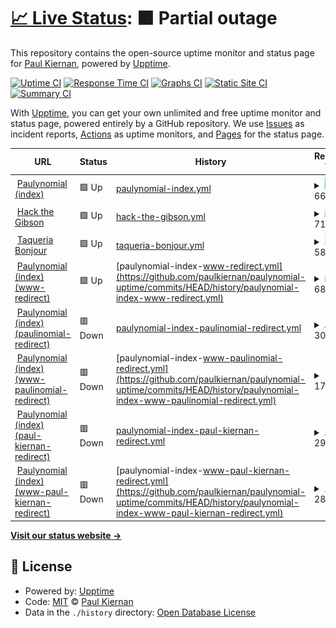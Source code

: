 # [📈 Live Status](https://paulkiernan.github.io/paulynomial-uptime): <!--live status--> **🟧 Partial outage**

This repository contains the open-source uptime monitor and status page for [Paul Kiernan](http://paulynomial.com/), powered by [Upptime](https://github.com/upptime/upptime).

[![Uptime CI](https://github.com/paulkiernan/paulynomial-uptime/workflows/Uptime%20CI/badge.svg)](https://github.com/paulkiernan/paulynomial-uptime/actions?query=workflow%3A%22Uptime+CI%22)
[![Response Time CI](https://github.com/paulkiernan/paulynomial-uptime/workflows/Response%20Time%20CI/badge.svg)](https://github.com/paulkiernan/paulynomial-uptime/actions?query=workflow%3A%22Response+Time+CI%22)
[![Graphs CI](https://github.com/paulkiernan/paulynomial-uptime/workflows/Graphs%20CI/badge.svg)](https://github.com/paulkiernan/paulynomial-uptime/actions?query=workflow%3A%22Graphs+CI%22)
[![Static Site CI](https://github.com/paulkiernan/paulynomial-uptime/workflows/Static%20Site%20CI/badge.svg)](https://github.com/paulkiernan/paulynomial-uptime/actions?query=workflow%3A%22Static+Site+CI%22)
[![Summary CI](https://github.com/paulkiernan/paulynomial-uptime/workflows/Summary%20CI/badge.svg)](https://github.com/paulkiernan/paulynomial-uptime/actions?query=workflow%3A%22Summary+CI%22)

With [Upptime](https://upptime.js.org), you can get your own unlimited and free uptime monitor and status page, powered entirely by a GitHub repository. We use [Issues](https://github.com/paulkiernan/paulynomial-uptime/issues) as incident reports, [Actions](https://github.com/paulkiernan/paulynomial-uptime/actions) as uptime monitors, and [Pages](https://paulkiernan.github.io/paulynomial-uptime) for the status page.

<!--start: status pages-->
<!-- This summary is generated by Upptime (https://github.com/upptime/upptime) -->
<!-- Do not edit this manually, your changes will be overwritten -->
<!-- prettier-ignore -->
| URL | Status | History | Response Time | Uptime |
| --- | ------ | ------- | ------------- | ------ |
| <img alt="" src="https://favicons.githubusercontent.com/paulynomial.com" height="13"> [Paulynomial (index)](https://paulynomial.com) | 🟩 Up | [paulynomial-index.yml](https://github.com/paulkiernan/paulynomial-uptime/commits/HEAD/history/paulynomial-index.yml) | <details><summary><img alt="Response time graph" src="./graphs/paulynomial-index/response-time-week.png" height="20"> 6636ms</summary><br><a href="https://paulkiernan.github.io/paulynomial-uptime/history/paulynomial-index"><img alt="Response time 2315" src="https://img.shields.io/endpoint?url=https%3A%2F%2Fraw.githubusercontent.com%2Fpaulkiernan%2Fpaulynomial-uptime%2FHEAD%2Fapi%2Fpaulynomial-index%2Fresponse-time.json"></a><br><a href="https://paulkiernan.github.io/paulynomial-uptime/history/paulynomial-index"><img alt="24-hour response time 6346" src="https://img.shields.io/endpoint?url=https%3A%2F%2Fraw.githubusercontent.com%2Fpaulkiernan%2Fpaulynomial-uptime%2FHEAD%2Fapi%2Fpaulynomial-index%2Fresponse-time-day.json"></a><br><a href="https://paulkiernan.github.io/paulynomial-uptime/history/paulynomial-index"><img alt="7-day response time 6636" src="https://img.shields.io/endpoint?url=https%3A%2F%2Fraw.githubusercontent.com%2Fpaulkiernan%2Fpaulynomial-uptime%2FHEAD%2Fapi%2Fpaulynomial-index%2Fresponse-time-week.json"></a><br><a href="https://paulkiernan.github.io/paulynomial-uptime/history/paulynomial-index"><img alt="30-day response time 5742" src="https://img.shields.io/endpoint?url=https%3A%2F%2Fraw.githubusercontent.com%2Fpaulkiernan%2Fpaulynomial-uptime%2FHEAD%2Fapi%2Fpaulynomial-index%2Fresponse-time-month.json"></a><br><a href="https://paulkiernan.github.io/paulynomial-uptime/history/paulynomial-index"><img alt="1-year response time 2315" src="https://img.shields.io/endpoint?url=https%3A%2F%2Fraw.githubusercontent.com%2Fpaulkiernan%2Fpaulynomial-uptime%2FHEAD%2Fapi%2Fpaulynomial-index%2Fresponse-time-year.json"></a></details> | <details><summary><a href="https://paulkiernan.github.io/paulynomial-uptime/history/paulynomial-index">94.60%</a></summary><a href="https://paulkiernan.github.io/paulynomial-uptime/history/paulynomial-index"><img alt="All-time uptime 82.71%" src="https://img.shields.io/endpoint?url=https%3A%2F%2Fraw.githubusercontent.com%2Fpaulkiernan%2Fpaulynomial-uptime%2FHEAD%2Fapi%2Fpaulynomial-index%2Fuptime.json"></a><br><a href="https://paulkiernan.github.io/paulynomial-uptime/history/paulynomial-index"><img alt="24-hour uptime 85.95%" src="https://img.shields.io/endpoint?url=https%3A%2F%2Fraw.githubusercontent.com%2Fpaulkiernan%2Fpaulynomial-uptime%2FHEAD%2Fapi%2Fpaulynomial-index%2Fuptime-day.json"></a><br><a href="https://paulkiernan.github.io/paulynomial-uptime/history/paulynomial-index"><img alt="7-day uptime 94.60%" src="https://img.shields.io/endpoint?url=https%3A%2F%2Fraw.githubusercontent.com%2Fpaulkiernan%2Fpaulynomial-uptime%2FHEAD%2Fapi%2Fpaulynomial-index%2Fuptime-week.json"></a><br><a href="https://paulkiernan.github.io/paulynomial-uptime/history/paulynomial-index"><img alt="30-day uptime 98.76%" src="https://img.shields.io/endpoint?url=https%3A%2F%2Fraw.githubusercontent.com%2Fpaulkiernan%2Fpaulynomial-uptime%2FHEAD%2Fapi%2Fpaulynomial-index%2Fuptime-month.json"></a><br><a href="https://paulkiernan.github.io/paulynomial-uptime/history/paulynomial-index"><img alt="1-year uptime 82.71%" src="https://img.shields.io/endpoint?url=https%3A%2F%2Fraw.githubusercontent.com%2Fpaulkiernan%2Fpaulynomial-uptime%2FHEAD%2Fapi%2Fpaulynomial-index%2Fuptime-year.json"></a></details>
| <img alt="" src="https://favicons.githubusercontent.com/gibson.paulynomial.com" height="13"> [Hack the Gibson](https://gibson.paulynomial.com) | 🟩 Up | [hack-the-gibson.yml](https://github.com/paulkiernan/paulynomial-uptime/commits/HEAD/history/hack-the-gibson.yml) | <details><summary><img alt="Response time graph" src="./graphs/hack-the-gibson/response-time-week.png" height="20"> 7108ms</summary><br><a href="https://paulkiernan.github.io/paulynomial-uptime/history/hack-the-gibson"><img alt="Response time 2284" src="https://img.shields.io/endpoint?url=https%3A%2F%2Fraw.githubusercontent.com%2Fpaulkiernan%2Fpaulynomial-uptime%2FHEAD%2Fapi%2Fhack-the-gibson%2Fresponse-time.json"></a><br><a href="https://paulkiernan.github.io/paulynomial-uptime/history/hack-the-gibson"><img alt="24-hour response time 7296" src="https://img.shields.io/endpoint?url=https%3A%2F%2Fraw.githubusercontent.com%2Fpaulkiernan%2Fpaulynomial-uptime%2FHEAD%2Fapi%2Fhack-the-gibson%2Fresponse-time-day.json"></a><br><a href="https://paulkiernan.github.io/paulynomial-uptime/history/hack-the-gibson"><img alt="7-day response time 7108" src="https://img.shields.io/endpoint?url=https%3A%2F%2Fraw.githubusercontent.com%2Fpaulkiernan%2Fpaulynomial-uptime%2FHEAD%2Fapi%2Fhack-the-gibson%2Fresponse-time-week.json"></a><br><a href="https://paulkiernan.github.io/paulynomial-uptime/history/hack-the-gibson"><img alt="30-day response time 6036" src="https://img.shields.io/endpoint?url=https%3A%2F%2Fraw.githubusercontent.com%2Fpaulkiernan%2Fpaulynomial-uptime%2FHEAD%2Fapi%2Fhack-the-gibson%2Fresponse-time-month.json"></a><br><a href="https://paulkiernan.github.io/paulynomial-uptime/history/hack-the-gibson"><img alt="1-year response time 2284" src="https://img.shields.io/endpoint?url=https%3A%2F%2Fraw.githubusercontent.com%2Fpaulkiernan%2Fpaulynomial-uptime%2FHEAD%2Fapi%2Fhack-the-gibson%2Fresponse-time-year.json"></a></details> | <details><summary><a href="https://paulkiernan.github.io/paulynomial-uptime/history/hack-the-gibson">95.99%</a></summary><a href="https://paulkiernan.github.io/paulynomial-uptime/history/hack-the-gibson"><img alt="All-time uptime 82.65%" src="https://img.shields.io/endpoint?url=https%3A%2F%2Fraw.githubusercontent.com%2Fpaulkiernan%2Fpaulynomial-uptime%2FHEAD%2Fapi%2Fhack-the-gibson%2Fuptime.json"></a><br><a href="https://paulkiernan.github.io/paulynomial-uptime/history/hack-the-gibson"><img alt="24-hour uptime 90.02%" src="https://img.shields.io/endpoint?url=https%3A%2F%2Fraw.githubusercontent.com%2Fpaulkiernan%2Fpaulynomial-uptime%2FHEAD%2Fapi%2Fhack-the-gibson%2Fuptime-day.json"></a><br><a href="https://paulkiernan.github.io/paulynomial-uptime/history/hack-the-gibson"><img alt="7-day uptime 95.99%" src="https://img.shields.io/endpoint?url=https%3A%2F%2Fraw.githubusercontent.com%2Fpaulkiernan%2Fpaulynomial-uptime%2FHEAD%2Fapi%2Fhack-the-gibson%2Fuptime-week.json"></a><br><a href="https://paulkiernan.github.io/paulynomial-uptime/history/hack-the-gibson"><img alt="30-day uptime 99.08%" src="https://img.shields.io/endpoint?url=https%3A%2F%2Fraw.githubusercontent.com%2Fpaulkiernan%2Fpaulynomial-uptime%2FHEAD%2Fapi%2Fhack-the-gibson%2Fuptime-month.json"></a><br><a href="https://paulkiernan.github.io/paulynomial-uptime/history/hack-the-gibson"><img alt="1-year uptime 82.65%" src="https://img.shields.io/endpoint?url=https%3A%2F%2Fraw.githubusercontent.com%2Fpaulkiernan%2Fpaulynomial-uptime%2FHEAD%2Fapi%2Fhack-the-gibson%2Fuptime-year.json"></a></details>
| <img alt="" src="https://favicons.githubusercontent.com/bonjour.paulynomial.com" height="13"> [Taqueria Bonjour](https://bonjour.paulynomial.com) | 🟩 Up | [taqueria-bonjour.yml](https://github.com/paulkiernan/paulynomial-uptime/commits/HEAD/history/taqueria-bonjour.yml) | <details><summary><img alt="Response time graph" src="./graphs/taqueria-bonjour/response-time-week.png" height="20"> 5854ms</summary><br><a href="https://paulkiernan.github.io/paulynomial-uptime/history/taqueria-bonjour"><img alt="Response time 2023" src="https://img.shields.io/endpoint?url=https%3A%2F%2Fraw.githubusercontent.com%2Fpaulkiernan%2Fpaulynomial-uptime%2FHEAD%2Fapi%2Ftaqueria-bonjour%2Fresponse-time.json"></a><br><a href="https://paulkiernan.github.io/paulynomial-uptime/history/taqueria-bonjour"><img alt="24-hour response time 4911" src="https://img.shields.io/endpoint?url=https%3A%2F%2Fraw.githubusercontent.com%2Fpaulkiernan%2Fpaulynomial-uptime%2FHEAD%2Fapi%2Ftaqueria-bonjour%2Fresponse-time-day.json"></a><br><a href="https://paulkiernan.github.io/paulynomial-uptime/history/taqueria-bonjour"><img alt="7-day response time 5854" src="https://img.shields.io/endpoint?url=https%3A%2F%2Fraw.githubusercontent.com%2Fpaulkiernan%2Fpaulynomial-uptime%2FHEAD%2Fapi%2Ftaqueria-bonjour%2Fresponse-time-week.json"></a><br><a href="https://paulkiernan.github.io/paulynomial-uptime/history/taqueria-bonjour"><img alt="30-day response time 5064" src="https://img.shields.io/endpoint?url=https%3A%2F%2Fraw.githubusercontent.com%2Fpaulkiernan%2Fpaulynomial-uptime%2FHEAD%2Fapi%2Ftaqueria-bonjour%2Fresponse-time-month.json"></a><br><a href="https://paulkiernan.github.io/paulynomial-uptime/history/taqueria-bonjour"><img alt="1-year response time 2023" src="https://img.shields.io/endpoint?url=https%3A%2F%2Fraw.githubusercontent.com%2Fpaulkiernan%2Fpaulynomial-uptime%2FHEAD%2Fapi%2Ftaqueria-bonjour%2Fresponse-time-year.json"></a></details> | <details><summary><a href="https://paulkiernan.github.io/paulynomial-uptime/history/taqueria-bonjour">93.37%</a></summary><a href="https://paulkiernan.github.io/paulynomial-uptime/history/taqueria-bonjour"><img alt="All-time uptime 82.56%" src="https://img.shields.io/endpoint?url=https%3A%2F%2Fraw.githubusercontent.com%2Fpaulkiernan%2Fpaulynomial-uptime%2FHEAD%2Fapi%2Ftaqueria-bonjour%2Fuptime.json"></a><br><a href="https://paulkiernan.github.io/paulynomial-uptime/history/taqueria-bonjour"><img alt="24-hour uptime 78.08%" src="https://img.shields.io/endpoint?url=https%3A%2F%2Fraw.githubusercontent.com%2Fpaulkiernan%2Fpaulynomial-uptime%2FHEAD%2Fapi%2Ftaqueria-bonjour%2Fuptime-day.json"></a><br><a href="https://paulkiernan.github.io/paulynomial-uptime/history/taqueria-bonjour"><img alt="7-day uptime 93.37%" src="https://img.shields.io/endpoint?url=https%3A%2F%2Fraw.githubusercontent.com%2Fpaulkiernan%2Fpaulynomial-uptime%2FHEAD%2Fapi%2Ftaqueria-bonjour%2Fuptime-week.json"></a><br><a href="https://paulkiernan.github.io/paulynomial-uptime/history/taqueria-bonjour"><img alt="30-day uptime 98.47%" src="https://img.shields.io/endpoint?url=https%3A%2F%2Fraw.githubusercontent.com%2Fpaulkiernan%2Fpaulynomial-uptime%2FHEAD%2Fapi%2Ftaqueria-bonjour%2Fuptime-month.json"></a><br><a href="https://paulkiernan.github.io/paulynomial-uptime/history/taqueria-bonjour"><img alt="1-year uptime 82.56%" src="https://img.shields.io/endpoint?url=https%3A%2F%2Fraw.githubusercontent.com%2Fpaulkiernan%2Fpaulynomial-uptime%2FHEAD%2Fapi%2Ftaqueria-bonjour%2Fuptime-year.json"></a></details>
| <img alt="" src="https://favicons.githubusercontent.com/www.paulynomial.com" height="13"> [Paulynomial (index) (www-redirect)](https://www.paulynomial.com) | 🟩 Up | [paulynomial-index-www-redirect.yml](https://github.com/paulkiernan/paulynomial-uptime/commits/HEAD/history/paulynomial-index-www-redirect.yml) | <details><summary><img alt="Response time graph" src="./graphs/paulynomial-index-www-redirect/response-time-week.png" height="20"> 6823ms</summary><br><a href="https://paulkiernan.github.io/paulynomial-uptime/history/paulynomial-index-www-redirect"><img alt="Response time 2193" src="https://img.shields.io/endpoint?url=https%3A%2F%2Fraw.githubusercontent.com%2Fpaulkiernan%2Fpaulynomial-uptime%2FHEAD%2Fapi%2Fpaulynomial-index-www-redirect%2Fresponse-time.json"></a><br><a href="https://paulkiernan.github.io/paulynomial-uptime/history/paulynomial-index-www-redirect"><img alt="24-hour response time 6631" src="https://img.shields.io/endpoint?url=https%3A%2F%2Fraw.githubusercontent.com%2Fpaulkiernan%2Fpaulynomial-uptime%2FHEAD%2Fapi%2Fpaulynomial-index-www-redirect%2Fresponse-time-day.json"></a><br><a href="https://paulkiernan.github.io/paulynomial-uptime/history/paulynomial-index-www-redirect"><img alt="7-day response time 6823" src="https://img.shields.io/endpoint?url=https%3A%2F%2Fraw.githubusercontent.com%2Fpaulkiernan%2Fpaulynomial-uptime%2FHEAD%2Fapi%2Fpaulynomial-index-www-redirect%2Fresponse-time-week.json"></a><br><a href="https://paulkiernan.github.io/paulynomial-uptime/history/paulynomial-index-www-redirect"><img alt="30-day response time 5804" src="https://img.shields.io/endpoint?url=https%3A%2F%2Fraw.githubusercontent.com%2Fpaulkiernan%2Fpaulynomial-uptime%2FHEAD%2Fapi%2Fpaulynomial-index-www-redirect%2Fresponse-time-month.json"></a><br><a href="https://paulkiernan.github.io/paulynomial-uptime/history/paulynomial-index-www-redirect"><img alt="1-year response time 2193" src="https://img.shields.io/endpoint?url=https%3A%2F%2Fraw.githubusercontent.com%2Fpaulkiernan%2Fpaulynomial-uptime%2FHEAD%2Fapi%2Fpaulynomial-index-www-redirect%2Fresponse-time-year.json"></a></details> | <details><summary><a href="https://paulkiernan.github.io/paulynomial-uptime/history/paulynomial-index-www-redirect">97.11%</a></summary><a href="https://paulkiernan.github.io/paulynomial-uptime/history/paulynomial-index-www-redirect"><img alt="All-time uptime 82.68%" src="https://img.shields.io/endpoint?url=https%3A%2F%2Fraw.githubusercontent.com%2Fpaulkiernan%2Fpaulynomial-uptime%2FHEAD%2Fapi%2Fpaulynomial-index-www-redirect%2Fuptime.json"></a><br><a href="https://paulkiernan.github.io/paulynomial-uptime/history/paulynomial-index-www-redirect"><img alt="24-hour uptime 94.02%" src="https://img.shields.io/endpoint?url=https%3A%2F%2Fraw.githubusercontent.com%2Fpaulkiernan%2Fpaulynomial-uptime%2FHEAD%2Fapi%2Fpaulynomial-index-www-redirect%2Fuptime-day.json"></a><br><a href="https://paulkiernan.github.io/paulynomial-uptime/history/paulynomial-index-www-redirect"><img alt="7-day uptime 97.11%" src="https://img.shields.io/endpoint?url=https%3A%2F%2Fraw.githubusercontent.com%2Fpaulkiernan%2Fpaulynomial-uptime%2FHEAD%2Fapi%2Fpaulynomial-index-www-redirect%2Fuptime-week.json"></a><br><a href="https://paulkiernan.github.io/paulynomial-uptime/history/paulynomial-index-www-redirect"><img alt="30-day uptime 99.34%" src="https://img.shields.io/endpoint?url=https%3A%2F%2Fraw.githubusercontent.com%2Fpaulkiernan%2Fpaulynomial-uptime%2FHEAD%2Fapi%2Fpaulynomial-index-www-redirect%2Fuptime-month.json"></a><br><a href="https://paulkiernan.github.io/paulynomial-uptime/history/paulynomial-index-www-redirect"><img alt="1-year uptime 82.68%" src="https://img.shields.io/endpoint?url=https%3A%2F%2Fraw.githubusercontent.com%2Fpaulkiernan%2Fpaulynomial-uptime%2FHEAD%2Fapi%2Fpaulynomial-index-www-redirect%2Fuptime-year.json"></a></details>
| <img alt="" src="https://favicons.githubusercontent.com/paulinomial.com" height="13"> [Paulynomial (index) (paulinomial-redirect)](https://paulinomial.com) | 🟥 Down | [paulynomial-index-paulinomial-redirect.yml](https://github.com/paulkiernan/paulynomial-uptime/commits/HEAD/history/paulynomial-index-paulinomial-redirect.yml) | <details><summary><img alt="Response time graph" src="./graphs/paulynomial-index-paulinomial-redirect/response-time-week.png" height="20"> 302ms</summary><br><a href="https://paulkiernan.github.io/paulynomial-uptime/history/paulynomial-index-paulinomial-redirect"><img alt="Response time 423" src="https://img.shields.io/endpoint?url=https%3A%2F%2Fraw.githubusercontent.com%2Fpaulkiernan%2Fpaulynomial-uptime%2FHEAD%2Fapi%2Fpaulynomial-index-paulinomial-redirect%2Fresponse-time.json"></a><br><a href="https://paulkiernan.github.io/paulynomial-uptime/history/paulynomial-index-paulinomial-redirect"><img alt="24-hour response time 225" src="https://img.shields.io/endpoint?url=https%3A%2F%2Fraw.githubusercontent.com%2Fpaulkiernan%2Fpaulynomial-uptime%2FHEAD%2Fapi%2Fpaulynomial-index-paulinomial-redirect%2Fresponse-time-day.json"></a><br><a href="https://paulkiernan.github.io/paulynomial-uptime/history/paulynomial-index-paulinomial-redirect"><img alt="7-day response time 302" src="https://img.shields.io/endpoint?url=https%3A%2F%2Fraw.githubusercontent.com%2Fpaulkiernan%2Fpaulynomial-uptime%2FHEAD%2Fapi%2Fpaulynomial-index-paulinomial-redirect%2Fresponse-time-week.json"></a><br><a href="https://paulkiernan.github.io/paulynomial-uptime/history/paulynomial-index-paulinomial-redirect"><img alt="30-day response time 370" src="https://img.shields.io/endpoint?url=https%3A%2F%2Fraw.githubusercontent.com%2Fpaulkiernan%2Fpaulynomial-uptime%2FHEAD%2Fapi%2Fpaulynomial-index-paulinomial-redirect%2Fresponse-time-month.json"></a><br><a href="https://paulkiernan.github.io/paulynomial-uptime/history/paulynomial-index-paulinomial-redirect"><img alt="1-year response time 423" src="https://img.shields.io/endpoint?url=https%3A%2F%2Fraw.githubusercontent.com%2Fpaulkiernan%2Fpaulynomial-uptime%2FHEAD%2Fapi%2Fpaulynomial-index-paulinomial-redirect%2Fresponse-time-year.json"></a></details> | <details><summary><a href="https://paulkiernan.github.io/paulynomial-uptime/history/paulynomial-index-paulinomial-redirect">0.00%</a></summary><a href="https://paulkiernan.github.io/paulynomial-uptime/history/paulynomial-index-paulinomial-redirect"><img alt="All-time uptime 61.06%" src="https://img.shields.io/endpoint?url=https%3A%2F%2Fraw.githubusercontent.com%2Fpaulkiernan%2Fpaulynomial-uptime%2FHEAD%2Fapi%2Fpaulynomial-index-paulinomial-redirect%2Fuptime.json"></a><br><a href="https://paulkiernan.github.io/paulynomial-uptime/history/paulynomial-index-paulinomial-redirect"><img alt="24-hour uptime 0.00%" src="https://img.shields.io/endpoint?url=https%3A%2F%2Fraw.githubusercontent.com%2Fpaulkiernan%2Fpaulynomial-uptime%2FHEAD%2Fapi%2Fpaulynomial-index-paulinomial-redirect%2Fuptime-day.json"></a><br><a href="https://paulkiernan.github.io/paulynomial-uptime/history/paulynomial-index-paulinomial-redirect"><img alt="7-day uptime 0.00%" src="https://img.shields.io/endpoint?url=https%3A%2F%2Fraw.githubusercontent.com%2Fpaulkiernan%2Fpaulynomial-uptime%2FHEAD%2Fapi%2Fpaulynomial-index-paulinomial-redirect%2Fuptime-week.json"></a><br><a href="https://paulkiernan.github.io/paulynomial-uptime/history/paulynomial-index-paulinomial-redirect"><img alt="30-day uptime 7.96%" src="https://img.shields.io/endpoint?url=https%3A%2F%2Fraw.githubusercontent.com%2Fpaulkiernan%2Fpaulynomial-uptime%2FHEAD%2Fapi%2Fpaulynomial-index-paulinomial-redirect%2Fuptime-month.json"></a><br><a href="https://paulkiernan.github.io/paulynomial-uptime/history/paulynomial-index-paulinomial-redirect"><img alt="1-year uptime 61.06%" src="https://img.shields.io/endpoint?url=https%3A%2F%2Fraw.githubusercontent.com%2Fpaulkiernan%2Fpaulynomial-uptime%2FHEAD%2Fapi%2Fpaulynomial-index-paulinomial-redirect%2Fuptime-year.json"></a></details>
| <img alt="" src="https://favicons.githubusercontent.com/www.paulinomial.com" height="13"> [Paulynomial (index) (www-paulinomial-redirect)](https://www.paulinomial.com) | 🟥 Down | [paulynomial-index-www-paulinomial-redirect.yml](https://github.com/paulkiernan/paulynomial-uptime/commits/HEAD/history/paulynomial-index-www-paulinomial-redirect.yml) | <details><summary><img alt="Response time graph" src="./graphs/paulynomial-index-www-paulinomial-redirect/response-time-week.png" height="20"> 1785ms</summary><br><a href="https://paulkiernan.github.io/paulynomial-uptime/history/paulynomial-index-www-paulinomial-redirect"><img alt="Response time 398" src="https://img.shields.io/endpoint?url=https%3A%2F%2Fraw.githubusercontent.com%2Fpaulkiernan%2Fpaulynomial-uptime%2FHEAD%2Fapi%2Fpaulynomial-index-www-paulinomial-redirect%2Fresponse-time.json"></a><br><a href="https://paulkiernan.github.io/paulynomial-uptime/history/paulynomial-index-www-paulinomial-redirect"><img alt="24-hour response time 10543" src="https://img.shields.io/endpoint?url=https%3A%2F%2Fraw.githubusercontent.com%2Fpaulkiernan%2Fpaulynomial-uptime%2FHEAD%2Fapi%2Fpaulynomial-index-www-paulinomial-redirect%2Fresponse-time-day.json"></a><br><a href="https://paulkiernan.github.io/paulynomial-uptime/history/paulynomial-index-www-paulinomial-redirect"><img alt="7-day response time 1785" src="https://img.shields.io/endpoint?url=https%3A%2F%2Fraw.githubusercontent.com%2Fpaulkiernan%2Fpaulynomial-uptime%2FHEAD%2Fapi%2Fpaulynomial-index-www-paulinomial-redirect%2Fresponse-time-week.json"></a><br><a href="https://paulkiernan.github.io/paulynomial-uptime/history/paulynomial-index-www-paulinomial-redirect"><img alt="30-day response time 728" src="https://img.shields.io/endpoint?url=https%3A%2F%2Fraw.githubusercontent.com%2Fpaulkiernan%2Fpaulynomial-uptime%2FHEAD%2Fapi%2Fpaulynomial-index-www-paulinomial-redirect%2Fresponse-time-month.json"></a><br><a href="https://paulkiernan.github.io/paulynomial-uptime/history/paulynomial-index-www-paulinomial-redirect"><img alt="1-year response time 398" src="https://img.shields.io/endpoint?url=https%3A%2F%2Fraw.githubusercontent.com%2Fpaulkiernan%2Fpaulynomial-uptime%2FHEAD%2Fapi%2Fpaulynomial-index-www-paulinomial-redirect%2Fresponse-time-year.json"></a></details> | <details><summary><a href="https://paulkiernan.github.io/paulynomial-uptime/history/paulynomial-index-www-paulinomial-redirect">0.00%</a></summary><a href="https://paulkiernan.github.io/paulynomial-uptime/history/paulynomial-index-www-paulinomial-redirect"><img alt="All-time uptime 60.94%" src="https://img.shields.io/endpoint?url=https%3A%2F%2Fraw.githubusercontent.com%2Fpaulkiernan%2Fpaulynomial-uptime%2FHEAD%2Fapi%2Fpaulynomial-index-www-paulinomial-redirect%2Fuptime.json"></a><br><a href="https://paulkiernan.github.io/paulynomial-uptime/history/paulynomial-index-www-paulinomial-redirect"><img alt="24-hour uptime 0.00%" src="https://img.shields.io/endpoint?url=https%3A%2F%2Fraw.githubusercontent.com%2Fpaulkiernan%2Fpaulynomial-uptime%2FHEAD%2Fapi%2Fpaulynomial-index-www-paulinomial-redirect%2Fuptime-day.json"></a><br><a href="https://paulkiernan.github.io/paulynomial-uptime/history/paulynomial-index-www-paulinomial-redirect"><img alt="7-day uptime 0.00%" src="https://img.shields.io/endpoint?url=https%3A%2F%2Fraw.githubusercontent.com%2Fpaulkiernan%2Fpaulynomial-uptime%2FHEAD%2Fapi%2Fpaulynomial-index-www-paulinomial-redirect%2Fuptime-week.json"></a><br><a href="https://paulkiernan.github.io/paulynomial-uptime/history/paulynomial-index-www-paulinomial-redirect"><img alt="30-day uptime 7.96%" src="https://img.shields.io/endpoint?url=https%3A%2F%2Fraw.githubusercontent.com%2Fpaulkiernan%2Fpaulynomial-uptime%2FHEAD%2Fapi%2Fpaulynomial-index-www-paulinomial-redirect%2Fuptime-month.json"></a><br><a href="https://paulkiernan.github.io/paulynomial-uptime/history/paulynomial-index-www-paulinomial-redirect"><img alt="1-year uptime 60.94%" src="https://img.shields.io/endpoint?url=https%3A%2F%2Fraw.githubusercontent.com%2Fpaulkiernan%2Fpaulynomial-uptime%2FHEAD%2Fapi%2Fpaulynomial-index-www-paulinomial-redirect%2Fuptime-year.json"></a></details>
| <img alt="" src="https://favicons.githubusercontent.com/paul-kiernan.com" height="13"> [Paulynomial (index) (paul-kiernan-redirect)](https://paul-kiernan.com) | 🟥 Down | [paulynomial-index-paul-kiernan-redirect.yml](https://github.com/paulkiernan/paulynomial-uptime/commits/HEAD/history/paulynomial-index-paul-kiernan-redirect.yml) | <details><summary><img alt="Response time graph" src="./graphs/paulynomial-index-paul-kiernan-redirect/response-time-week.png" height="20"> 291ms</summary><br><a href="https://paulkiernan.github.io/paulynomial-uptime/history/paulynomial-index-paul-kiernan-redirect"><img alt="Response time 325" src="https://img.shields.io/endpoint?url=https%3A%2F%2Fraw.githubusercontent.com%2Fpaulkiernan%2Fpaulynomial-uptime%2FHEAD%2Fapi%2Fpaulynomial-index-paul-kiernan-redirect%2Fresponse-time.json"></a><br><a href="https://paulkiernan.github.io/paulynomial-uptime/history/paulynomial-index-paul-kiernan-redirect"><img alt="24-hour response time 220" src="https://img.shields.io/endpoint?url=https%3A%2F%2Fraw.githubusercontent.com%2Fpaulkiernan%2Fpaulynomial-uptime%2FHEAD%2Fapi%2Fpaulynomial-index-paul-kiernan-redirect%2Fresponse-time-day.json"></a><br><a href="https://paulkiernan.github.io/paulynomial-uptime/history/paulynomial-index-paul-kiernan-redirect"><img alt="7-day response time 291" src="https://img.shields.io/endpoint?url=https%3A%2F%2Fraw.githubusercontent.com%2Fpaulkiernan%2Fpaulynomial-uptime%2FHEAD%2Fapi%2Fpaulynomial-index-paul-kiernan-redirect%2Fresponse-time-week.json"></a><br><a href="https://paulkiernan.github.io/paulynomial-uptime/history/paulynomial-index-paul-kiernan-redirect"><img alt="30-day response time 354" src="https://img.shields.io/endpoint?url=https%3A%2F%2Fraw.githubusercontent.com%2Fpaulkiernan%2Fpaulynomial-uptime%2FHEAD%2Fapi%2Fpaulynomial-index-paul-kiernan-redirect%2Fresponse-time-month.json"></a><br><a href="https://paulkiernan.github.io/paulynomial-uptime/history/paulynomial-index-paul-kiernan-redirect"><img alt="1-year response time 325" src="https://img.shields.io/endpoint?url=https%3A%2F%2Fraw.githubusercontent.com%2Fpaulkiernan%2Fpaulynomial-uptime%2FHEAD%2Fapi%2Fpaulynomial-index-paul-kiernan-redirect%2Fresponse-time-year.json"></a></details> | <details><summary><a href="https://paulkiernan.github.io/paulynomial-uptime/history/paulynomial-index-paul-kiernan-redirect">0.00%</a></summary><a href="https://paulkiernan.github.io/paulynomial-uptime/history/paulynomial-index-paul-kiernan-redirect"><img alt="All-time uptime 61.05%" src="https://img.shields.io/endpoint?url=https%3A%2F%2Fraw.githubusercontent.com%2Fpaulkiernan%2Fpaulynomial-uptime%2FHEAD%2Fapi%2Fpaulynomial-index-paul-kiernan-redirect%2Fuptime.json"></a><br><a href="https://paulkiernan.github.io/paulynomial-uptime/history/paulynomial-index-paul-kiernan-redirect"><img alt="24-hour uptime 0.00%" src="https://img.shields.io/endpoint?url=https%3A%2F%2Fraw.githubusercontent.com%2Fpaulkiernan%2Fpaulynomial-uptime%2FHEAD%2Fapi%2Fpaulynomial-index-paul-kiernan-redirect%2Fuptime-day.json"></a><br><a href="https://paulkiernan.github.io/paulynomial-uptime/history/paulynomial-index-paul-kiernan-redirect"><img alt="7-day uptime 0.00%" src="https://img.shields.io/endpoint?url=https%3A%2F%2Fraw.githubusercontent.com%2Fpaulkiernan%2Fpaulynomial-uptime%2FHEAD%2Fapi%2Fpaulynomial-index-paul-kiernan-redirect%2Fuptime-week.json"></a><br><a href="https://paulkiernan.github.io/paulynomial-uptime/history/paulynomial-index-paul-kiernan-redirect"><img alt="30-day uptime 7.96%" src="https://img.shields.io/endpoint?url=https%3A%2F%2Fraw.githubusercontent.com%2Fpaulkiernan%2Fpaulynomial-uptime%2FHEAD%2Fapi%2Fpaulynomial-index-paul-kiernan-redirect%2Fuptime-month.json"></a><br><a href="https://paulkiernan.github.io/paulynomial-uptime/history/paulynomial-index-paul-kiernan-redirect"><img alt="1-year uptime 61.05%" src="https://img.shields.io/endpoint?url=https%3A%2F%2Fraw.githubusercontent.com%2Fpaulkiernan%2Fpaulynomial-uptime%2FHEAD%2Fapi%2Fpaulynomial-index-paul-kiernan-redirect%2Fuptime-year.json"></a></details>
| <img alt="" src="https://favicons.githubusercontent.com/www.paul-kiernan.com" height="13"> [Paulynomial (index) (www-paul-kiernan-redirect)](https://www.paul-kiernan.com) | 🟥 Down | [paulynomial-index-www-paul-kiernan-redirect.yml](https://github.com/paulkiernan/paulynomial-uptime/commits/HEAD/history/paulynomial-index-www-paul-kiernan-redirect.yml) | <details><summary><img alt="Response time graph" src="./graphs/paulynomial-index-www-paul-kiernan-redirect/response-time-week.png" height="20"> 288ms</summary><br><a href="https://paulkiernan.github.io/paulynomial-uptime/history/paulynomial-index-www-paul-kiernan-redirect"><img alt="Response time 308" src="https://img.shields.io/endpoint?url=https%3A%2F%2Fraw.githubusercontent.com%2Fpaulkiernan%2Fpaulynomial-uptime%2FHEAD%2Fapi%2Fpaulynomial-index-www-paul-kiernan-redirect%2Fresponse-time.json"></a><br><a href="https://paulkiernan.github.io/paulynomial-uptime/history/paulynomial-index-www-paul-kiernan-redirect"><img alt="24-hour response time 198" src="https://img.shields.io/endpoint?url=https%3A%2F%2Fraw.githubusercontent.com%2Fpaulkiernan%2Fpaulynomial-uptime%2FHEAD%2Fapi%2Fpaulynomial-index-www-paul-kiernan-redirect%2Fresponse-time-day.json"></a><br><a href="https://paulkiernan.github.io/paulynomial-uptime/history/paulynomial-index-www-paul-kiernan-redirect"><img alt="7-day response time 288" src="https://img.shields.io/endpoint?url=https%3A%2F%2Fraw.githubusercontent.com%2Fpaulkiernan%2Fpaulynomial-uptime%2FHEAD%2Fapi%2Fpaulynomial-index-www-paul-kiernan-redirect%2Fresponse-time-week.json"></a><br><a href="https://paulkiernan.github.io/paulynomial-uptime/history/paulynomial-index-www-paul-kiernan-redirect"><img alt="30-day response time 339" src="https://img.shields.io/endpoint?url=https%3A%2F%2Fraw.githubusercontent.com%2Fpaulkiernan%2Fpaulynomial-uptime%2FHEAD%2Fapi%2Fpaulynomial-index-www-paul-kiernan-redirect%2Fresponse-time-month.json"></a><br><a href="https://paulkiernan.github.io/paulynomial-uptime/history/paulynomial-index-www-paul-kiernan-redirect"><img alt="1-year response time 308" src="https://img.shields.io/endpoint?url=https%3A%2F%2Fraw.githubusercontent.com%2Fpaulkiernan%2Fpaulynomial-uptime%2FHEAD%2Fapi%2Fpaulynomial-index-www-paul-kiernan-redirect%2Fresponse-time-year.json"></a></details> | <details><summary><a href="https://paulkiernan.github.io/paulynomial-uptime/history/paulynomial-index-www-paul-kiernan-redirect">0.00%</a></summary><a href="https://paulkiernan.github.io/paulynomial-uptime/history/paulynomial-index-www-paul-kiernan-redirect"><img alt="All-time uptime 61.02%" src="https://img.shields.io/endpoint?url=https%3A%2F%2Fraw.githubusercontent.com%2Fpaulkiernan%2Fpaulynomial-uptime%2FHEAD%2Fapi%2Fpaulynomial-index-www-paul-kiernan-redirect%2Fuptime.json"></a><br><a href="https://paulkiernan.github.io/paulynomial-uptime/history/paulynomial-index-www-paul-kiernan-redirect"><img alt="24-hour uptime 0.00%" src="https://img.shields.io/endpoint?url=https%3A%2F%2Fraw.githubusercontent.com%2Fpaulkiernan%2Fpaulynomial-uptime%2FHEAD%2Fapi%2Fpaulynomial-index-www-paul-kiernan-redirect%2Fuptime-day.json"></a><br><a href="https://paulkiernan.github.io/paulynomial-uptime/history/paulynomial-index-www-paul-kiernan-redirect"><img alt="7-day uptime 0.00%" src="https://img.shields.io/endpoint?url=https%3A%2F%2Fraw.githubusercontent.com%2Fpaulkiernan%2Fpaulynomial-uptime%2FHEAD%2Fapi%2Fpaulynomial-index-www-paul-kiernan-redirect%2Fuptime-week.json"></a><br><a href="https://paulkiernan.github.io/paulynomial-uptime/history/paulynomial-index-www-paul-kiernan-redirect"><img alt="30-day uptime 7.96%" src="https://img.shields.io/endpoint?url=https%3A%2F%2Fraw.githubusercontent.com%2Fpaulkiernan%2Fpaulynomial-uptime%2FHEAD%2Fapi%2Fpaulynomial-index-www-paul-kiernan-redirect%2Fuptime-month.json"></a><br><a href="https://paulkiernan.github.io/paulynomial-uptime/history/paulynomial-index-www-paul-kiernan-redirect"><img alt="1-year uptime 61.02%" src="https://img.shields.io/endpoint?url=https%3A%2F%2Fraw.githubusercontent.com%2Fpaulkiernan%2Fpaulynomial-uptime%2FHEAD%2Fapi%2Fpaulynomial-index-www-paul-kiernan-redirect%2Fuptime-year.json"></a></details>

<!--end: status pages-->

[**Visit our status website →**](https://paulkiernan.github.io/paulynomial-uptime)

## 📄 License

- Powered by: [Upptime](https://github.com/upptime/upptime)
- Code: [MIT](./LICENSE) © [Paul Kiernan](http://paulynomial.com/)
- Data in the `./history` directory: [Open Database License](https://opendatacommons.org/licenses/odbl/1-0/)
